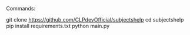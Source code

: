 Commands:

git clone https://github.com/CLPdevOfficial/subjectshelp
cd subjectshelp
pip install requirements.txt
python main.py
